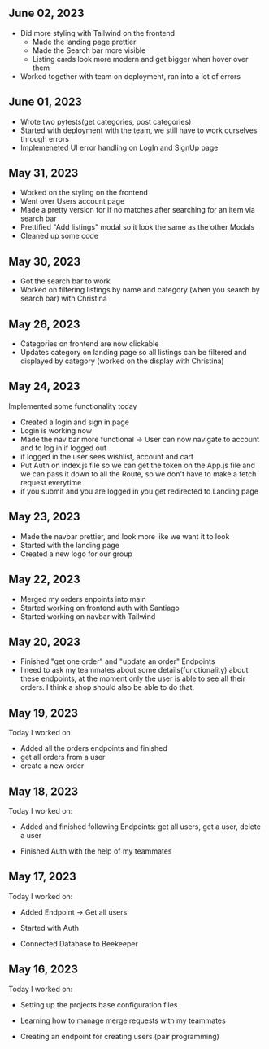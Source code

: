 ## June 02, 2023
- Did more styling with Tailwind on the frontend
  * Made the landing page prettier
  * Made the Search bar more visible
  * Listing cards look more modern and get bigger when hover over them
- Worked together with team on deployment, ran into a lot of errors

## June 01, 2023
- Wrote two pytests(get categories, post categories)
- Started with deployment with the team, we still have to work ourselves through errors
- Implemeneted UI error handling on LogIn and SignUp page

## May 31, 2023
- Worked on the styling on the frontend
- Went over Users account page
- Made a pretty version for if no matches after searching for an item via search bar
- Prettified "Add listings" modal so it look the same as the other Modals
- Cleaned up some code

## May 30, 2023
- Got the search bar to work
- Worked on filtering listings by name and category (when you search by search bar) with Christina

## May 26, 2023
- Categories on frontend are now clickable
- Updates category on landing page so all listings can be filtered and displayed by category (worked on the display with Christina)

## May 24, 2023

Implemented some functionality today
- Created a login and sign in page
- Login is working now
- Made the nav bar more functional -> User can now navigate to account and to log in if logged out
- if logged in the user sees wishlist, account and cart
- Put Auth on index.js file so we can get the token on the App.js file and we can pass it down to all the Route, so we don't have to make a fetch request everytime
- if you submit and you are logged in you get redirected to Landing page


## May 23, 2023

- Made the navbar prettier, and look more like we want it to look
- Started with the landing page
- Created a new logo for our group

## May 22, 2023

- Merged my orders enpoints into main
- Started working on frontend auth with Santiago
- Started working on navbar with Tailwind

## May 20, 2023

- Finished "get one order" and "update an order" Endpoints
- I need to ask my teammates about some details(functionality) about these endpoints, at the moment only the user is able to see all their orders. I think a shop should also be able to do that.

## May 19, 2023

Today I worked on

- Added all the orders endpoints and finished
 - get all orders from a user
 - create a new order

## May 18, 2023

Today I worked on:

- Added and finished following Endpoints: get all users, get a user, delete a user

- Finished Auth with the help of my teammates

## May 17, 2023

Today I worked on:

- Added Endpoint -> Get all users

- Started with Auth

- Connected Database to Beekeeper

## May 16, 2023

Today I worked on:

- Setting up the projects base configuration files

- Learning how to manage merge requests with my teammates

- Creating an endpoint for creating users
  (pair programming)
